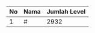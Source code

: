 | No | Nama            | Jumlah Level |
|----|-----------------|--------------|
| 1  | #    |    2932        |

